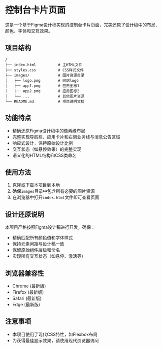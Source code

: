 # 控制台卡片页面

这是一个基于Figma设计稿实现的控制台卡片页面，完美还原了设计稿中的布局、颜色、字体和交互效果。

## 项目结构

```
/
├── index.html          # 主HTML文件
├── styles.css          # CSS样式文件
├── images/             # 图片资源目录
│   ├── logo.png        # 网站logo
│   ├── app1.png        # 应用图标1
│   ├── app2.png        # 应用图标2
│   └── ...             # 其他图片资源
└── README.md           # 项目说明文档
```

## 功能特点

- 精确还原Figma设计稿中的像素级布局
- 完整实现导航栏、应用卡片和右侧业务线与消息公告区域
- 响应式设计，保持原始设计比例
- 交互状态（如悬停效果）的完整实现
- 语义化的HTML结构和CSS类命名

## 使用方法

1. 克隆或下载本项目到本地
2. 确保`images`目录中包含所有必要的图片资源
3. 在浏览器中打开`index.html`文件即可查看页面

## 设计还原说明

本项目严格按照Figma设计稿进行开发，确保：

- 精确匹配所有颜色值和字体样式
- 保持元素间距与设计稿一致
- 保留原始组件层级和命名
- 实现所有交互状态（如悬停、激活等）

## 浏览器兼容性

- Chrome (最新版)
- Firefox (最新版)
- Safari (最新版)
- Edge (最新版)

## 注意事项

- 本项目使用了现代CSS特性，如Flexbox布局
- 为获得最佳显示效果，请使用现代浏览器访问 